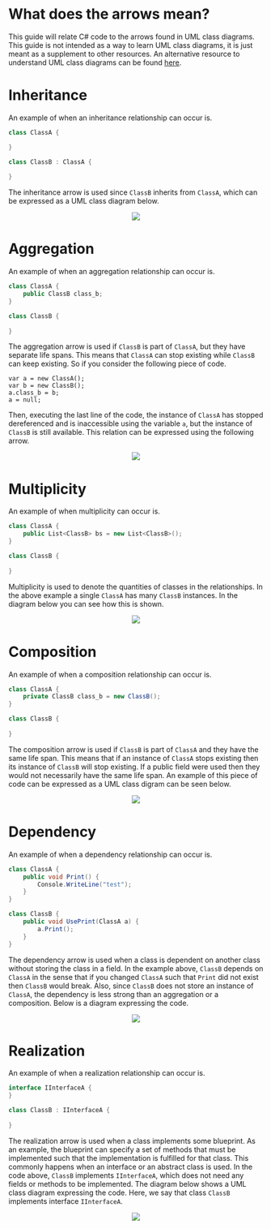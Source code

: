 # What does the arrows mean?
This guide will relate C# code to the arrows found in UML class diagrams. This guide is not intended as a way to learn UML class diagrams, it is just meant as a supplement to other resources. An alternative resource to understand UML class diagrams can be found [here](https://www.visual-paradigm.com/guide/uml-unified-modeling-language/uml-class-diagram-tutorial/).

# Inheritance
An example of when an inheritance relationship can occur is.
```csharp
class ClassA {

}

class ClassB : ClassA {
  
} 
```
The inheritance arrow is used since `ClassB` inherits from `ClassA`, which can be expressed as a UML class diagram below.

<p align="center">
  <img src="diagrams/inheritance.png" />
</p>

# Aggregation
An example of when an aggregation relationship can occur is.
```csharp
class ClassA {
    public ClassB class_b;
}

class ClassB {
    
} 
```
The aggregation arrow is used if `ClassB` is part of `ClassA`, but they have separate life spans. This means that `ClassA` can stop existing while `ClassB` can keep existing. So if you consider the following piece of code. 
```
var a = new ClassA();
var b = new ClassB();
a.class_b = b;
a = null;
```
Then, executing the last line of the code, the instance of `ClassA` has stopped dereferenced and is inaccessible using the variable `a`, but the instance of `ClassB` is still available. This relation can be expressed using the following arrow.

<p align="center">
  <img src="diagrams/aggregation.png" />
</p>

# Multiplicity
An example of when multiplicity can occur is.
```csharp
class ClassA {
    public List<ClassB> bs = new List<ClassB>(); 
}

class ClassB {
  
} 
```
Multiplicity is used to denote the quantities of classes in the relationships. In the above example a single `ClassA` has many `ClassB` instances. In the diagram below you can see how this is shown.

<p align="center">
  <img src="diagrams/multiplicity.png" />
</p>

# Composition
An example of when a composition relationship can occur is.
```csharp
class ClassA {
    private ClassB class_b = new ClassB();
}

class ClassB {
    
} 
```
The composition arrow is used if `ClassB` is part of `ClassA` and they have the same life span. This means that if an instance of `ClassA` stops existing then its instance of `ClassB` will stop existing. If a public field were used then they would not necessarily have the same life span. An example of this piece of code can be expressed as a UML class digram can be seen below.

<p align="center">
  <img src="diagrams/composition.png" />
</p>

# Dependency
An example of when a dependency relationship can occur is.
```csharp
class ClassA {
    public void Print() {
        Console.WriteLine("test");
    }    
}

class ClassB {
    public void UsePrint(ClassA a) {
        a.Print();
    } 
} 
```
The dependency arrow is used when a class is dependent on another class without storing the class in a field. In the example above, `ClassB` depends on `ClassA` in the sense that if you changed `ClassA` such that `Print` did not exist then `ClassB` would break. Also, since `ClassB` does not store an instance of `ClassA`, the dependency is less strong than an aggregation or a composition. Below is a diagram expressing the code. 

<p align="center">
  <img src="diagrams/dependency.png" />
</p>

# Realization
An example of when a realization relationship can occur is.
```csharp
interface IInterfaceA {
}

class ClassB : IInterfaceA {
    
} 
```
The realization arrow is used when a class implements some blueprint. As an example, the blueprint can specify a set of methods that must be implemented such that the implementation is fulfilled for that class. This commonly happens when an interface or an abstract class is used. In the code above, `ClassB` implements `IInterfaceA`, which does not need any fields or methods to be implemented. The diagram below shows a UML class diagram expressing the code. Here, we say that class `ClassB` implements interface `IInterfaceA`. 

<p align="center">
  <img src="diagrams/realization.png" />
</p>
